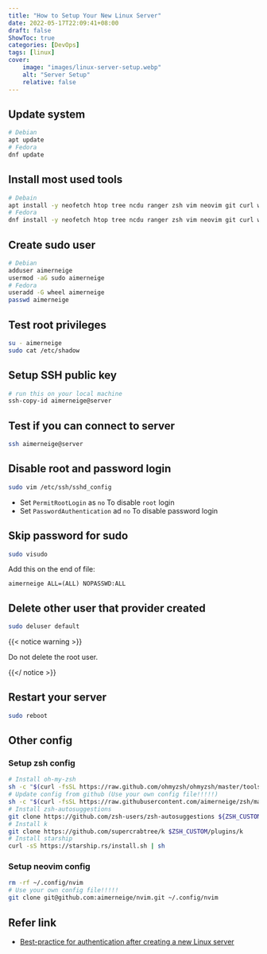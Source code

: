 ```yaml
---
title: "How to Setup Your New Linux Server"
date: 2022-05-17T22:09:41+08:00
draft: false
ShowToc: true
categories: [DevOps]
tags: [linux]
cover:
    image: "images/linux-server-setup.webp"
    alt: "Server Setup"
    relative: false
---
```


## Update system

```bash
# Debian
apt update
# Fedora
dnf update
```

## Install most used tools

```bash
# Debain
apt install -y neofetch htop tree ncdu ranger zsh vim neovim git curl wget lsd batcat
# Fedora
dnf install -y neofetch htop tree ncdu ranger zsh vim neovim git curl wget lsd bat
```

## Create sudo user

```bash
# Debian
adduser aimerneige
usermod -aG sudo aimerneige
# Fedora
useradd -G wheel aimerneige
passwd aimerneige
```

## Test root privileges

```bash
su - aimerneige
sudo cat /etc/shadow
```

## Setup SSH public key

```bash
# run this on your local machine
ssh-copy-id aimerneige@server
```

## Test if you can connect to server

```bash
ssh aimerneige@server
```

## Disable root and password login

```bash
sudo vim /etc/ssh/sshd_config
```

- Set `PermitRootLogin` as `no` To disable `root` login
- Set `PasswordAuthentication` ad `no` To disable password login

## Skip password for sudo

```bash
sudo visudo
```

Add this on the end of file:

```
aimerneige ALL=(ALL) NOPASSWD:ALL
```

## Delete other user that provider created

```bash
sudo deluser default
```

{{< notice warning >}}

Do not delete the root user.

{{</ notice >}}

## Restart your server

```bash
sudo reboot
```

## Other config

### Setup zsh config

```bash
# Install oh-my-zsh
sh -c "$(curl -fsSL https://raw.github.com/ohmyzsh/ohmyzsh/master/tools/install.sh)"
# Update config from github (Use your own config file!!!!!)
sh -c "$(curl -fsSL https://raw.githubusercontent.com/aimerneige/zsh/master/install.sh)"
# Install zsh-autosuggestions
git clone https://github.com/zsh-users/zsh-autosuggestions ${ZSH_CUSTOM:-~/.oh-my-zsh/custom}/plugins/zsh-autosuggestions
# Install k
git clone https://github.com/supercrabtree/k $ZSH_CUSTOM/plugins/k
# Install starship
curl -sS https://starship.rs/install.sh | sh
```

### Setup neovim config

```bash
rm -rf ~/.config/nvim
# Use your own config file!!!!!
git clone git@github.com:aimerneige/nvim.git ~/.config/nvim
```

## Refer link

- [Best-practice for authentication after creating a new Linux server](https://anduin.aiursoft.com/post/2020/7/26/bestpractice-for-authentication-after-creating-a-new-linux-server)
